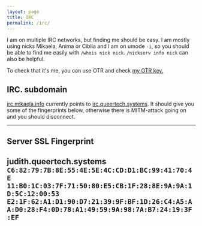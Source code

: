 ```yaml
---
layout: page
title: IRC
permalink: /irc/
---
```


I am on multiple IRC networks, but finding me should be easy. I am mostly using nicks
Mikaela, Anima or Ciblia and I am on umode `-i`, so you should be able to find me easily with
`/whois nick nick`. `/nickserv info nick` can also be helpful.

To check that it's me, you can use OTR and check [my OTR key.](keys)

## IRC. subdomain

[irc.mikaela.info](ircs://irc.mikaela.info:6697) currently points to [irc.queertech.systems](ircs://irc.queertech.systems:6697).
It should give you some of the fingerprints below, otherwise there is MITM-attack
going on and you should disconnect.

-------------------------------------------------------------------------------------------------------------------------------
Server SSL
       Fingerprint
-------------------------------------------------------------------------------------------------------------------------------
judith.queertech.systems    `C6:82:79:7B:8E:55:4E:5E:4C:CD:D1:BC:99:41:70:4E`
                            `11:B0:1C:03:7F:71:50:80:E5:CB:1F:28:8E:9A:9A:1D:5C:12:00:53`
                            `E2:1F:62:A1:D1:90:D7:21:39:9F:BF:1D:26:C4:A5:AA:D0:28:F4:0D:78:A1:49:59:9A:98:7A:B7:24:19:3F:EF`
-------------------------------------------------------------------------------------------------------------------------------
